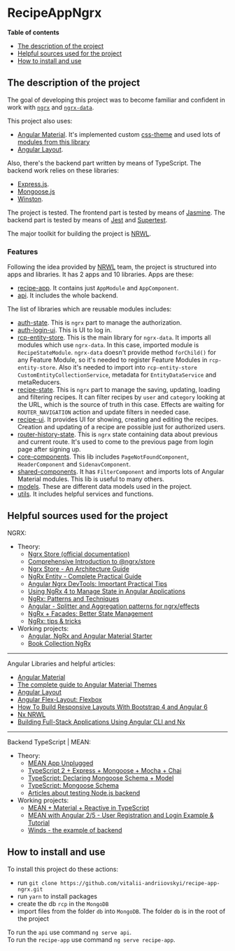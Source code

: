 # RecipeAppNgrx

__Table of contents__
* [The description of the project](#the-description-of-the-project)
* [Helpful sources used for the project](#helpful-source-used-for-the-project)
* [How to install and use](#how-to-install-and-use)

## The description of the project

The goal of developing this project was to become familiar and confident in work with [`ngrx`](https://ngrx.io/) and [`ngrx-data`](https://github.com/johnpapa/angular-ngrx-data).

This project also uses: 
* [Angular Material](https://material.angular.io/). It's implemented custom [css-theme](./apps/recipe-app/src/recipe-theme.scss) and used lots of [modules from this library](./libs/shared-components/src/shared-components.module.ts)
* [Angular Layout](https://github.com/angular/flex-layout/wiki).

Also, there's the backend part written by means of TypeScript. The backend work relies on these libraries:
* [Express.js](https://expressjs.com/).
* [Mongoose.js](https://mongoosejs.com/) 
* [Winston](https://github.com/winstonjs/winston#readme).

The project is tested. The frontend part is tested by means of [Jasmine](https://jasmine.github.io/). The backend part is tested by means of [Jest](https://jestjs.io/) and [Supertest](https://github.com/visionmedia/supertest).

The major toolkit for building the project is [NRWL](https://nrwl.io/). 

### Features

Following the idea provided by [NRWL](https://nrwl.io/) team, the project is structured into apps and libraries. 
It has 2 apps and 10 libraries. Apps are these:
* [recipe-app](./apps/recipe-app/). It contains just `AppModule` and `AppComponent`.
* [api](./apps/api/). It includes the whole backend.

The list of libraries which are reusable modules includes: 
* [auth-state](./libs/auth/state/src). This is `ngrx` part to manage the authorization.
* [auth-login-ui](./libs/auth/state/src). This is UI to log in. 
* [rcp-entity-store](./libs/rcp-entity-store/src). This is the main library for `ngrx-data`. It imports all modules which use `ngrx-data`. In this case, imported module is `RecipeStateModule`. `ngrx-data` doesn't provide method `forChild()` for any Feature Module, so it's needed to register Feature Modules in `rcp-entity-store`. Also it's needed to import into `rcp-entity-store` `CustomEntityCollectionService`, metadata for `EntityDataService` and metaReducers.
* [recipe-state](./libs/recipe/state/src). This is `ngrx` part to manage the saving, updating, loading and filtering recipes. It can filter recipes by `user` and `category` looking at the URL, which is the source of truth in this case. Effects are waiting for `ROUTER_NAVIGATION` action and update filters in needed case. 
* [recipe-ui](./libs/recipe/ui/src). It provides UI for showing, creating and editing the recipes. Creation and updating of a recipe are possible just for authorized users. 
* [router-history-state](./libs/router-history-state/ui/src). This is `ngrx` state containing data about previous and current route. It's used to come to the previous page from login page after signing up. 
* [core-components](./libs/core-components/src). This lib includes `PageNotFoundComponent`, `HeaderComponent` and `SidenavComponent`. 
* [shared-components](./libs/shared-components/src). It has `FilterComponent` and imports lots of Angular Material modules. This lib is useful to many others.
* [models](./libs/model/src). These are different data models used in the project.
* [utils](./libs/utils/src). It includes helpful services and functions.

## Helpful sources used for the project

NGRX:
* Theory:
  - [Ngrx Store (official documentation)](https://ngrx.io/guide/store)
  - [Comprehensive Introduction to @ngrx/store](https://gist.github.com/btroncone/a6e4347326749f938510)
  - [Ngrx Store - An Architecture Guide](https://blog.angular-university.io/angular-ngrx-store-and-effects-crash-course/)
  - [NgRx Entity - Complete Practical Guide](https://blog.angular-university.io/ngrx-entity/)
  - [Angular Ngrx DevTools: Important Practical Tips](https://blog.angular-university.io/angular-ngrx-devtools/)
  - [Using NgRx 4 to Manage State in Angular Applications](https://blog.nrwl.io/using-ngrx-4-to-manage-state-in-angular-applications-64e7a1f84b7b)
  - [NgRx: Patterns and Techniques](https://blog.nrwl.io/ngrx-patterns-and-techniques-f46126e2b1e5)
  - [Angular - Splitter and Aggregation patterns for ngrx/effects](https://medium.com/default-to-open/angular-splitter-and-aggregation-patterns-for-ngrx-effects-c6f2908edf26)
  - [NgRx + Facades: Better State Management](https://medium.com/@thomasburleson_11450/ngrx-facades-better-state-management-82a04b9a1e39)
  - [NgRx: tips & tricks](https://blog.angularindepth.com/ngrx-tips-tricks-69feb20a42a7)
* Working projects:
  - [Angular, NgRx and Angular Material Starter](https://github.com/tomastrajan/angular-ngrx-material-starter)
  - [Book Collection NgRx](https://stackblitz.com/github/ngrx/platform/tree/61cbfe537f9df8cef3dd4a6ee0b8f483e49653f4)

___
Angular Libraries and helpful articles:
* [Angular Material](https://material.angular.io/)
* [The complete guide to Angular Material Themes](https://medium.com/@tomastrajan/the-complete-guide-to-angular-material-themes-4d165a9d24d1)
* [Angular Layout](https://github.com/angular/flex-layout/wiki)
* [Angular Flex-Layout: Flexbox](https://blog.angularindepth.com/angular-flex-layout-flexbox-and-grid-layout-for-angular-component-6e7c24457b63)
* [How To Build Responsive Layouts With Bootstrap 4 and Angular 6](https://medium.com/@tomastrajan/how-to-build-responsive-layouts-with-bootstrap-4-and-angular-6-cfbb108d797b)
* [Nx NRWL](https://nx.dev/getting-started/getting-started/)
* [Building Full-Stack Applications Using Angular CLI and Nx](https://blog.nrwl.io/building-full-stack-applications-using-angular-cli-and-nx-5eff205248f1)

___
Backend TypeScript | MEAN:
* Theory:
  - [MEAN App Unplugged](https://brianflove.com/2017/07/16/mean-app-unplugged/)
  - [TypeScript 2 + Express + Mongoose + Mocha + Chai](https://brianflove.com/2016/11/11/typescript-2-express-mongoose-mocha-chai/)
  - [TypeScript: Declaring Mongoose Schema + Model](https://brianflove.com/2016/10/04/typescript-declaring-mongoose-schema-model/)
  - [TypeScript: Mongoose Schema](https://github.com/DefinitelyTyped/DefinitelyTyped/tree/master/types/mongoose)
  - [Articles about testing Node.js backend](http://www.albertgao.xyz/tags/jest/)
* Working projects:
  - [MEAN + Material + Reactive in TypeScript](https://github.com/blove/mean-material-reactive/tree/initial-app/server)
  - [MEAN with Angular 2/5 - User Registration and Login Example & Tutorial](http://jasonwatmore.com/post/2017/02/22/mean-with-angular-2-user-registration-and-login-example-tutorial)
  - [Winds - the example of backend](https://github.com/GetStream/Winds/tree/master/api/src)

## How to install and use

To install this project do these actions:
- run `git clone https://github.com/vitalii-andriiovskyi/recipe-app-ngrx.git`
- run `yarn` to install packages
- create the db `rcp` in the `MongoDB`
- import files from the folder `db` into `MongoDB`. The folder `db` is in the root of the project

To run the `api` use command `ng serve api`.  
To run the `recipe-app` use command `ng serve recipe-app`.

